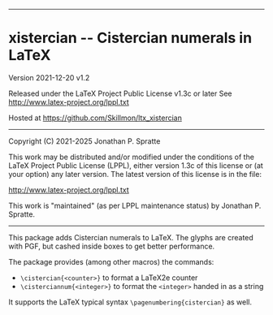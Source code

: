 -------------------------------------------------------------------------------
# xistercian -- Cistercian numerals in LaTeX

Version 2021-12-20 v1.2

Released under the LaTeX Project Public License v1.3c or later
See http://www.latex-project.org/lppl.txt

Hosted at https://github.com/Skillmon/ltx_xistercian

-------------------------------------------------------------------------------

Copyright (C) 2021-2025 Jonathan P. Spratte

This  work may be  distributed and/or  modified under  the conditions  of the
LaTeX Project Public License (LPPL),  either version 1.3c  of this license or
(at your option) any later version.  The latest version of this license is in
the file:

  http://www.latex-project.org/lppl.txt

This work is "maintained" (as per LPPL maintenance status) by
  Jonathan P. Spratte.

-------------------------------------------------------------------------------

This package adds Cistercian numerals to LaTeX. The glyphs are created with PGF,
but cashed inside boxes to get better performance.

The package provides (among other macros) the commands:

- `\cistercian{<counter>}` to format a LaTeX2e counter
- `\cisterciannum{<integer>}` to format the `<integer>` handed in as a string

It supports the LaTeX typical syntax `\pagenumbering{cistercian}` as well.
